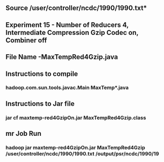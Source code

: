 ## Source /user/controller/ncdc/1990/1990.txt*

## Experiment 15 - Number of Reducers 4, Intermediate Compression Gzip Codec on, Combiner off

## File Name -MaxTempRed4Gzip.java

## Instructions to compile

### hadoop.com.sun.tools.javac.Main MaxTemp*.java

## Instructions to Jar file

### jar cf maxtemp-red4GzipOn.jar MaxTempRed4Gzip.class

## mr Job Run

### hadoop jar maxtemp-red4GzipOn.jar MaxTempRed4Gzip /user/controller/ncdc/1990/1990.txt /output/psr/ncdc/1990/19
